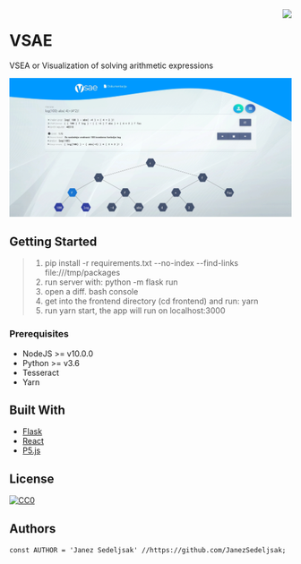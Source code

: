<img src="https://github.com/matiassingers/awesome-readme/blob/master/icon.png" align="right" />

# VSAE 

VSEA or Visualization of solving arithmetic expressions

![banner-img](https://github.com/JanezSedeljsak/vsae/blob/new-primary-branch/test/screen.jpg)

## Getting Started

> 1. pip install -r requirements.txt --no-index --find-links file:///tmp/packages<br/>
> 2. run server with: python -m flask run<br/>
> 3. open a diff. bash console
> 4. get into the frontend directory (cd frontend) and run: yarn <br/>
> 5. run yarn start, the app will run on localhost:3000

### Prerequisites

* NodeJS >= v10.0.0
* Python >= v3.6
* Tesseract
* Yarn

## Built With

* [Flask](https://palletsprojects.com/p/flask/)
* [React](https://reactjs.org)
* [P5.js](https://p5js.org)

## License

[![CC0](https://licensebuttons.net/p/zero/1.0/88x31.png)](https://creativecommons.org/publicdomain/zero/1.0/)

## Authors

```JS
const AUTHOR = 'Janez Sedeljsak' //https://github.com/JanezSedeljsak;
```
